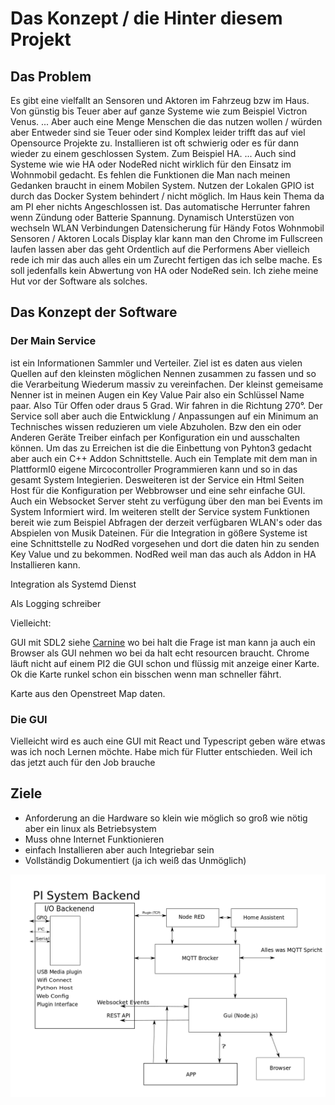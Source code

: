 # Das Konzept / die Hinter diesem Projekt

## Das Problem

Es gibt eine vielfallt an Sensoren und Aktoren im Fahrzeug bzw im Haus. Von günstig bis Teuer aber auf ganze Systeme wie zum Beispiel Victron Venus.
...
Aber auch eine Menge Menschen die das nutzen wollen / würden aber Entweder sind sie Teuer oder sind Komplex leider trifft das auf viel Opensource Projekte
zu. Installieren ist oft schwierig oder es für dann wieder zu einem geschlossen System. Zum Beispiel HA.
...
Auch sind Systeme wie wie HA oder NodeRed nicht wirklich für den Einsatz im Wohnmobil gedacht. Es fehlen die Funktionen die Man nach meinen Gedanken braucht
in einem Mobilen System.
Nutzen der Lokalen GPIO ist durch das Docker System behindert / nicht möglich. Im Haus kein Thema da am PI eher nichts Angeschlossen ist.
Das automatische Herrunter fahren wenn Zündung oder Batterie Spannung.
Dynamisch Unterstüzen von wechseln WLAN Verbindungen
Datensicherung für Händy Fotos
Wohnmobil Sensoren / Aktoren 
Locals Display klar kann man den Chrome im Fullscreen laufen lassen aber das geht Ordentlich auf die Performens
Aber vielleich rede ich mir das auch alles ein um Zurecht fertigen das ich selbe mache.
Es soll jedenfalls kein Abwertung von HA oder NodeRed sein. Ich ziehe meine Hut vor der Software als solches.

## Das Konzept der Software

### Der Main Service

ist ein Informationen Sammler und Verteiler. Ziel ist es daten aus vielen Quellen auf den kleinsten möglichen Nennen zusammen zu fassen und so die Verarbeitung
Wiederum massiv zu vereinfachen. Der kleinst gemeisame Nenner ist in meinen Augen ein Key Value Pair also ein Schlüssel Name paar. Also Tür Offen oder draus
5 Grad. Wir fahren in die Richtung 270°.
Der Service soll aber auch die Entwicklung / Anpassungen auf ein Minimum an Technisches wissen reduzieren um viele Abzuholen.
Bzw den ein oder Anderen Geräte Treiber einfach per Konfiguration ein und ausschalten können.
Um das zu Erreichen ist die die Einbettung von Pyhton3 gedacht aber auch ein C++ Addon Schnittstelle. Auch ein Template mit dem man in PlattformI0
eigene Mircocontroller Programmieren kann und so in das gesamt System Integierien.
Desweiteren ist der Service ein Html Seiten Host für die Konfiguration per Webbrowser und eine sehr einfache GUI.
Auch ein Websocket Server steht zu verfügung über den man bei Events im System Informiert wird.
Im weiteren stellt der Service system Funktionen bereit wie zum Beispiel Abfragen der derzeit verfügbaren WLAN's oder das Abspielen von Musik Dateinen.
Für die Integration in gößere Systeme ist eine Schnittstelle zu NodRed vorgesehen und dort die daten hin zu senden Key Value und zu bekommen.
NodRed weil man das auch als Addon in HA Installieren kann.

Integration als Systemd Dienst

Als Logging schreiber

Vielleicht:

GUI mit SDL2 siehe [Carnine](www.carnine.de) wo bei halt die Frage ist man kann ja auch ein Browser als GUI nehmen wo bei da halt echt resourcen braucht.
Chrome läuft nicht auf einem PI2 die GUI schon und flüssig mit anzeige einer Karte. Ok die Karte runkel schon ein bisschen wenn man schneller fährt.

Karte aus den Openstreet Map daten.

### Die GUI

Vielleicht wird es auch eine GUI mit React und Typescript geben wäre etwas was ich noch Lernen möchte. Habe mich für Flutter entschieden.
Weil ich das jetzt auch für den Job brauche

## Ziele

* Anforderung an die Hardware so klein wie möglich so groß wie nötig aber ein linux als Betriebsystem
* Muss ohne Internet Funktionieren
* einfach Installieren aber auch Integriebar sein
* Vollständig Dokumentiert (ja ich weiß das Unmöglich)

![Overview](Overview.png)
